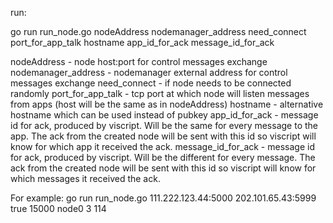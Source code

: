 run:

go run run_node.go nodeAddress nodemanager_address need_connect port_for_app_talk hostname app_id_for_ack message_id_for_ack

nodeAddress - node host:port for control messages exchange
nodemanager_address - nodemanager external address for control messages exchange
need_connect - if node needs to be connected randomly
port_for_app_talk - tcp port at which node will listen messages from apps (host will be the same as in nodeAddress)
hostname - alternative hostname which can be used instead of pubkey
app_id_for_ack - message id for ack, produced by viscript. Will be the same for every message to the app. The ack from the created node will be sent with this id so viscript will know for which app it received the ack.
message_id_for_ack - message id for ack, produced by viscript. Will be the different for every message. The ack from the created node will be sent with this id so viscript will know for which messages it received the ack.

For example:
go run run_node.go 111.222.123.44:5000 202.101.65.43:5999 true 15000 node0 3 114

